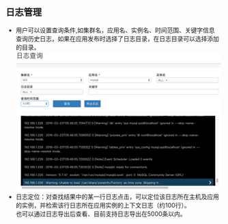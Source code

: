 ## 日志管理
* 用户可以设置查询条件,如集群名，应用名、实例名、时间范围、关键字信息 查询历史日志，如果在应用发布时选择了日志目录，在日志目录可以选择添加的目录。   
![](log1.png)  
* 日志定位：对查找结果中的某一行日志点击，可以定位该日志所在主机及应用的实例，并检索该行日志所在应用实例的上下文日志（约100行）。  
也可以通过日志导出后查看、目前支持日志导出在5000条以内。
